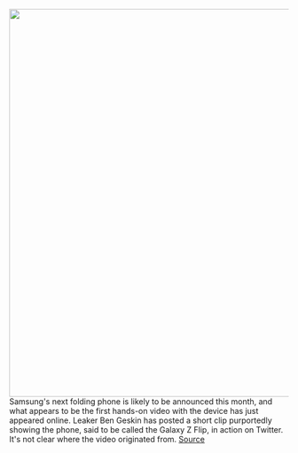 <img src='https://cdn.vox-cdn.com/thumbor/-k_wVApBZHdsjRobtmUXtZ_Gjs4=/0x0:2999x2000/1200x800/filters:focal(1261x761:1739x1239)/cdn.vox-cdn.com/uploads/chorus_image/image/66234614/Screen_Shot_2020_02_02_at_21.30.35.0.png' width='700px' /><br/>
Samsung's next folding phone is likely to be announced this month, and what appears to be the first hands-on video with the device has just appeared online. Leaker Ben Geskin has posted a short clip purportedly showing the phone, said to be called the Galaxy Z Flip, in action on Twitter. It's not clear where the video originated from.
<a href='https://www.theverge.com/2020/2/2/21118894/samsung-galaxy-z-flip-leaked-video'> Source <a/>